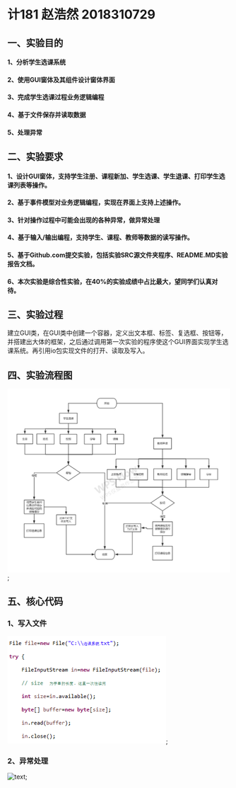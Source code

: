 # 计181 赵浩然 2018310729
## 一、实验目的
#### 1、分析学生选课系统
#### 2、使用GUI窗体及其组件设计窗体界面
#### 3、完成学生选课过程业务逻辑编程
#### 4、基于文件保存并读取数据
#### 5、处理异常
## 二、实验要求
#### 1、设计GUI窗体，支持学生注册、课程新加、学生选课、学生退课、打印学生选课列表等操作。
#### 2、基于事件模型对业务逻辑编程，实现在界面上支持上述操作。
#### 3、针对操作过程中可能会出现的各种异常，做异常处理
#### 4、基于输入/输出编程，支持学生、课程、教师等数据的读写操作。
#### 5、基于Github.com提交实验，包括实验SRC源文件夹程序、README.MD实验报告文档。
#### 6、本次实验是综合性实验，在40%的实验成绩中占比最大，望同学们认真对待。
## 三、实验过程
建立GUI类，在GUI类中创建一个容器，定义出文本框、标签、复选框、按钮等，并搭建出大体的框架，之后通过调用第一次实验的程序使这个GUI界面实现学生选课系统。再引用io包实现文件的打开、读取及写入。
## 四、实验流程图
![text](https://github.com/Mr-Zhao125/GUI/blob/master/%E6%B5%81%E7%A8%8B%E5%9B%BE5.png);
## 五、核心代码
### 1、写入文件
![text](https://github.com/Mr-Zhao125/GUI/blob/master/%E5%86%99%E5%85%A5%E6%96%87%E4%BB%B6.png);
### 2、异常处理
![text]();
